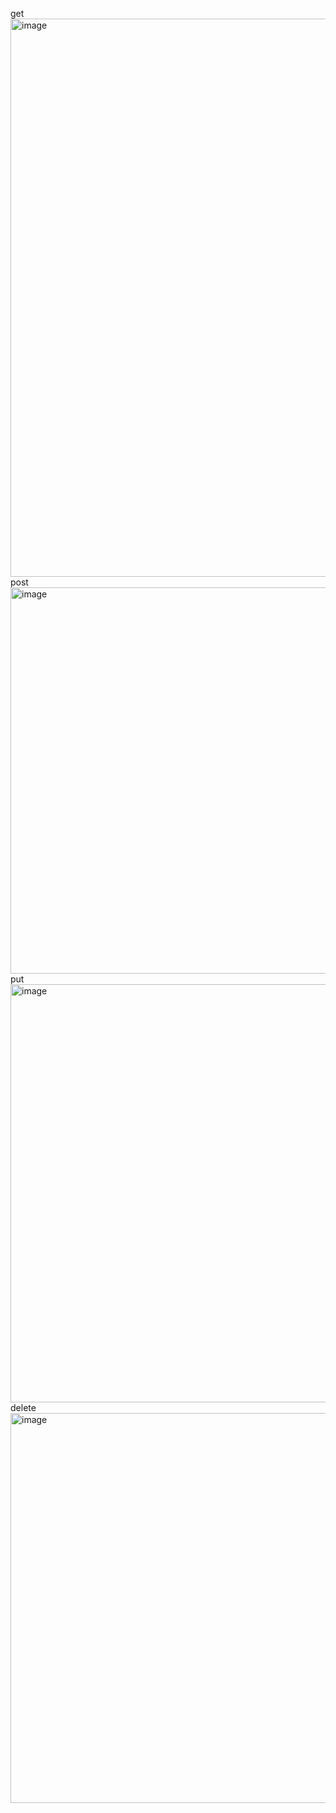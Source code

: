 get
<img width="1237" height="893" alt="image" src="https://github.com/user-attachments/assets/66714e21-7174-4978-a19b-460f1354161e" />
post
<img width="1397" height="618" alt="image" src="https://github.com/user-attachments/assets/2e76cada-19bc-4509-a4c7-cf6a15be5f86" />
put
<img width="1401" height="669" alt="image" src="https://github.com/user-attachments/assets/a9d1406a-949c-4304-9e8a-cc6dd3c7a65c" />
delete
<img width="1404" height="624" alt="image" src="https://github.com/user-attachments/assets/7eb75d01-2435-478d-9a2e-1fa2ca3b085e" />
